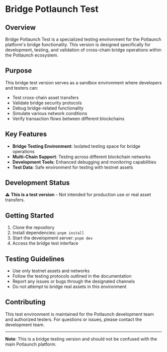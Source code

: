 # Bridge Potlaunch Test

## Overview

Bridge Potlaunch Test is a specialized testing environment for the Potlaunch platform's bridge functionality. This version is designed specifically for development, testing, and validation of cross-chain bridge operations within the Potlaunch ecosystem.

## Purpose

This bridge test version serves as a sandbox environment where developers and testers can:

- Test cross-chain asset transfers
- Validate bridge security protocols
- Debug bridge-related functionality
- Simulate various network conditions
- Verify transaction flows between different blockchains

## Key Features

- **Bridge Testing Environment**: Isolated testing space for bridge operations
- **Multi-Chain Support**: Testing across different blockchain networks
- **Development Tools**: Enhanced debugging and monitoring capabilities
- **Test Data**: Safe environment for testing with testnet assets

## Development Status

⚠️ **This is a test version** - Not intended for production use or real asset transfers.

## Getting Started

1. Clone the repository
2. Install dependencies: `pnpm install`
3. Start the development server: `pnpm dev`
4. Access the bridge test interface

## Testing Guidelines

- Use only testnet assets and networks
- Follow the testing protocols outlined in the documentation
- Report any issues or bugs through the designated channels
- Do not attempt to bridge real assets in this environment

## Contributing

This test environment is maintained for the Potlaunch development team and authorized testers. For questions or issues, please contact the development team.

---

**Note**: This is a bridge testing version and should not be confused with the main Potlaunch platform.
